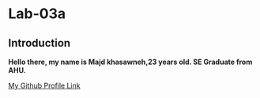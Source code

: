 # Lab-03a
## Introduction
**Hello there, my name is Majd khasawneh,23 years old. SE Graduate from AHU.**

[My Github Profile Link](https://github.com/majdkh97)
